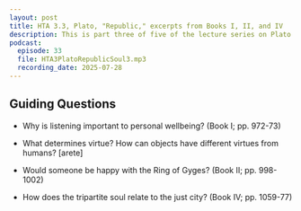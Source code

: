 ```yaml
---
layout: post
title: HTA 3.3, Plato, "Republic," excerpts from Books I, II, and IV
description: This is part three of five of the lecture series on Plato's "Republic," excerpts from Books I, II, and IV.
podcast:
  episode: 33
  file: HTA3PlatoRepublicSoul3.mp3
  recording_date: 2025-07-28
---
```


## Guiding Questions

* Why is listening important to personal wellbeing? (Book I; pp. 972-73)

* What determines virtue? How can objects have different virtues from humans? [arete]

* Would someone be happy with the Ring of Gyges? (Book II; pp. 998-1002)

* How does the tripartite soul relate to the just city? (Book IV; pp. 1059-77)
